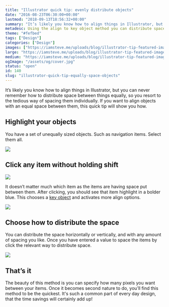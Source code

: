 ```yaml
---
title: "Illustrator quick tip: evenly distribute objects"
date: "2016-08-23T06:30:00+00:00"
lastmod: "2018-09-13T18:56:32+00:00"
summary: "It’s likely you know how to align things in Illustrator, but you can never remember how to space things equally, so you resort to the tedious way of spacing them individually. If you want to align objects with an equal space between them, this quick tip will show you how."
metadesc: Using the align to key object method you can distribute space between objects equally. This is by far the quickest method for spacing navigation items, or anything equally in Adobe Illustrator to add a set amount."
theme: "#fefbed"
tags: ["Design"]
categories: ["Design"]
images: ["https://iamsteve.me/uploads/blog/illustrator-tip-featured-image%402x.png"]
large: "https://iamsteve.me/uploads/blog/illustrator-tip-featured-image%402x.png"
medium: "https://iamsteve.me/uploads/blog/illustrator-tip-featured-image-medium%402x.png"
ogImage: "/assets/og/cover.jpg"
status: "open"
id: 140
slug: "illustrator-quick-tip-equally-space-objects"
---
```


It’s likely you know how to align things in Illustrator, but you can never remember how to distribute space between things equally, so you resort to the tedious way of spacing them individually. If you want to align objects with an equal space between them, this quick tip will show you how.

## Highlight your objects
You have a set of unequally sized objects. Such as navigation items. Select them all.

<img src="/static/images/blog/space-equally-selected.png">

## Click any item without holding shift

<img src="/static/images/blog/space-equally-key-highlight.png">

It doesn’t matter much which item as the items are having space put between them. After clicking, you should see that item highlight in a bolder blue. This chooses a [key object]({site_url}/blog/entry/illustrator-quick-tip-align-to-key-object) and activates more align options.

<img src="/static/images/blog/space-equally-align-panel-distribute.png">

## Choose how to distribute the space
You can distribute the space horizontally or vertically, and with any amount of spacing you like. Once you have entered a value to space the items by click the relevant way to distribute space.

<img src="/static/images/blog/align-objects-equally.gif">

## That’s it
The beauty of this method is you can specify how many pixels you want between your items. Once it becomes second nature to do, you’ll find this method to be the quickest. It's such a common part of every day design, that the time savings will certainly add up!